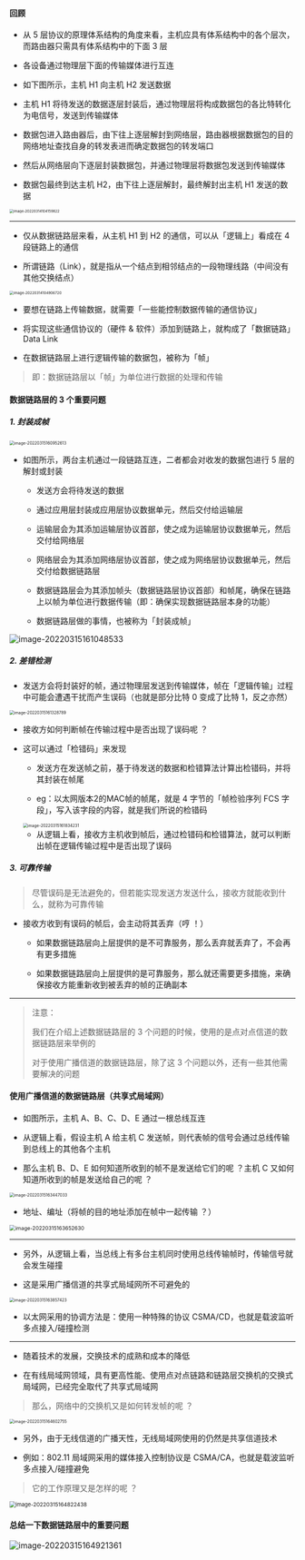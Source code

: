 #### 回顾

- 从 5 层协议的原理体系结构的角度来看，主机应具有体系结构中的各个层次，而路由器只需具有体系结构中的下面 3 层

- 各设备通过物理层下面的传输媒体进行互连

- 如下图所示，主机 H1 向主机 H2 发送数据

- 主机 H1 将待发送的数据逐层封装后，通过物理层将构成数据包的各比特转化为电信号，发送到传输媒体

- 数据包进入路由器后，由下往上逐层解封到网络层，路由器根据数据包的目的网络地址查找自身的转发表进而确定数据包的转发端口

- 然后从网络层向下逐层封装数据包，并通过物理层将数据包发送到传输媒体

- 数据包最终到达主机 H2，由下往上逐层解封，最终解封出主机 H1 发送的数据

<img src="https://gitee.com/pj-l/imgs-1/raw/master/image-20220314104159822.png" alt="image-20220314104159822" style="zoom:44%;" />

---

- 仅从数据链路层来看，从主机 H1 到 H2 的通信，可以从「逻辑上」看成在 4 段链路上的通信

- 所谓链路（Link），就是指从一个结点到相邻结点的一段物理线路（中间没有其他交换结点）

<img src="https://gitee.com/pj-l/imgs-1/raw/master/image-20220314104906720.png" alt="image-20220314104906720" style="zoom:45%;" />

- 要想在链路上传输数据，就需要「一些能控制数据传输的通信协议」

- 将实现这些通信协议的（硬件 & 软件）添加到链路上，就构成了「数据链路」 Data Link

- 在数据链路层上进行逻辑传输的数据包，被称为「帧」

> 即：数据链路层以「帧」为单位进行数据的处理和传输

#### 数据链路层的 3 个重要问题

##### 1. 封装成帧

<img src="https://gitee.com/pj-l/imgs-1/raw/master/image-20220315160952613.png" alt="image-20220315160952613" style="zoom:50%;" />

- 如图所示，两台主机通过一段链路互连，二者都会对收发的数据包进行 5 层的解封或封装

	- 发送方会将待发送的数据

	- 通过应用层封装成应用层协议数据单元，然后交付给运输层

	- 运输层会为其添加运输层协议首部，使之成为运输层协议数据单元，然后交付给网络层

	- 网络层会为其添加网络层协议首部，使之成为网络层协议数据单元，然后交付给数据链路层

	- 数据链路层会为其添加帧头（数据链路层协议首部）和帧尾，确保在链路上以帧为单位进行数据传输（即：确保实现数据链路层本身的功能）

	- 数据链路层做的事情，也被称为「封装成帧」

![image-20220315161048533](https://gitee.com/pj-l/imgs-1/raw/master/image-20220315161048533.png)

##### 2. 差错检测

- 发送方会将封装好的帧，通过物理层发送到传输媒体，帧在「逻辑传输」过程中可能会遭遇干扰而产生误码（也就是部分比特 0 变成了比特 1，反之亦然）

<img src="https://gitee.com/pj-l/imgs-1/raw/master/image-20220315161328789.png" alt="image-20220315161328789" style="zoom:50%;" />

- 接收方如何判断帧在传输过程中是否出现了误码呢 ？

- 这可以通过「检错码」来发现

	- 发送方在发送帧之前，基于待发送的数据和检错算法计算出检错码，并将其封装在帧尾

	- eg：以太网版本2的MAC帧的帧尾，就是 4 字节的「帧检验序列 FCS 字段」，写入该字段的内容，就是我们所说的检错码

	<img src="https://gitee.com/pj-l/imgs-1/raw/master/image-20220315161834231.png" alt="image-20220315161834231" style="zoom:50%;" />

	- 从逻辑上看，接收方主机收到帧后，通过检错码和检错算法，就可以判断出帧在逻辑传输过程中是否出现了误码

##### 3. 可靠传输

> 尽管误码是无法避免的，但若能实现发送方发送什么，接收方就能收到什么，就称为可靠传输

- 接收方收到有误码的帧后，会主动将其丢弃（哼 ！）

	- 如果数据链路层向上层提供的是不可靠服务，那么丢弃就丢弃了，不会再有更多措施

	- 如果数据链路层向上层提供的是可靠服务，那么就还需要更多措施，来确保接收方能重新收到被丢弃的帧的正确副本

---

> 注意：
>
> 我们在介绍上述数据链路层的 3 个问题的时候，使用的是点对点信道的数据链路层来举例的
>
> 对于使用广播信道的数据链路层，除了这 3 个问题以外，还有一些其他需要解决的问题

#### 使用广播信道的数据链路层（共享式局域网）

- 如图所示，主机 A、B、C、D、E 通过一根总线互连

- 从逻辑上看，假设主机 A 给主机 C 发送帧，则代表帧的信号会通过总线传输到总线上的其他各个主机

- 那么主机 B、D、E 如何知道所收到的帧不是发送给它们的呢 ？主机 C 又如何知道所收到的帧是发送给自己的呢 ？

<img src="https://gitee.com/pj-l/imgs-1/raw/master/image-20220315163447033.png" alt="image-20220315163447033" style="zoom:50%;" />

- 地址、编址（将帧的目的地址添加在帧中一起传输 ？）

<img src="https://gitee.com/pj-l/imgs-1/raw/master/image-20220315163652630.png" alt="image-20220315163652630" style="zoom:65%;" />

---

- 另外，从逻辑上看，当总线上有多台主机同时使用总线传输帧时，传输信号就会发生碰撞

- 这是采用广播信道的共享式局域网所不可避免的

<img src="https://gitee.com/pj-l/imgs-1/raw/master/image-20220315163857423.png" alt="image-20220315163857423" style="zoom:50%;" />

- 以太网采用的协调方法是：使用一种特殊的协议 CSMA/CD，也就是载波监听多点接入/碰撞检测

---

- 随着技术的发展，交换技术的成熟和成本的降低

- 在有线局域网领域，具有更高性能、使用点对点链路和链路层交换机的交换式局域网，已经完全取代了共享式局域网

> 那么，网络中的交换机又是如何转发帧的呢 ？

<img src="https://gitee.com/pj-l/imgs-1/raw/master/image-20220315164602755.png" alt="image-20220315164602755" style="zoom:50%;" />

- 另外，由于无线信道的广播天性，无线局域网使用的仍然是共享信道技术

- 例如：802.11 局域网采用的媒体接入控制协议是 CSMA/CA，也就是载波监听多点接入/碰撞避免

> 它的工作原理又是怎样的呢 ？

<img src="https://gitee.com/pj-l/imgs-1/raw/master/image-20220315164822438.png" alt="image-20220315164822438" style="zoom: 67%;" />

#### 总结一下数据链路层中的重要问题

![image-20220315164921361](https://gitee.com/pj-l/imgs-1/raw/master/image-20220315164921361.png)
